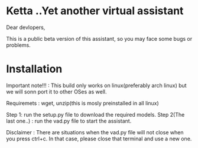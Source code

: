 # Ketta ..Yet another virtual assistant

Dear devlopers, 
              <p>This is a public beta version of this assistant, so you may face some bugs or problems.</p>
              
# Installation

Important note!!! : This build only works on linux(preferably arch linux) but we will sonn port it to other OSes as well.

Requiremets : wget, unzip(this is mosly preinstalled in all linux)

Step 1: run the setup.py file to download the required models.
Step 2(The last one..) : run the vad.py file to start the assistant.


Disclaimer : There are situations when the vad.py file will not close when you press ctrl+c. In that case, please close that terminal 
and use a new one.
